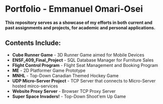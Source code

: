 # Portfolio - Emmanuel Omari-Osei

**This repository serves as a showcase of my efforts in both current and past assignments and projects, for academic and personal applications.**

## Contents Include:
* **Cube Runner Game** - 3D Runner Game aimed for Mobile Devices
* **ENSF_409_Final_Project** - SQL Database Manager for Furniture Sales
* **Flight Control Program** - Flight Seat Management and Booking Program
* **ME** - 2D Platformer Game Prototype
* **MNHL** - Top-Down Canadian Themed Hockey Game
* **UDP Micro-Server Project** - TCP Server that connects to Micro-Server hosted mirco-services 
* **Website Proxy Server** - Browser TCP Proxy Server
* **Super Space Invaders!** - Top-Down Shoot'em Up Game
